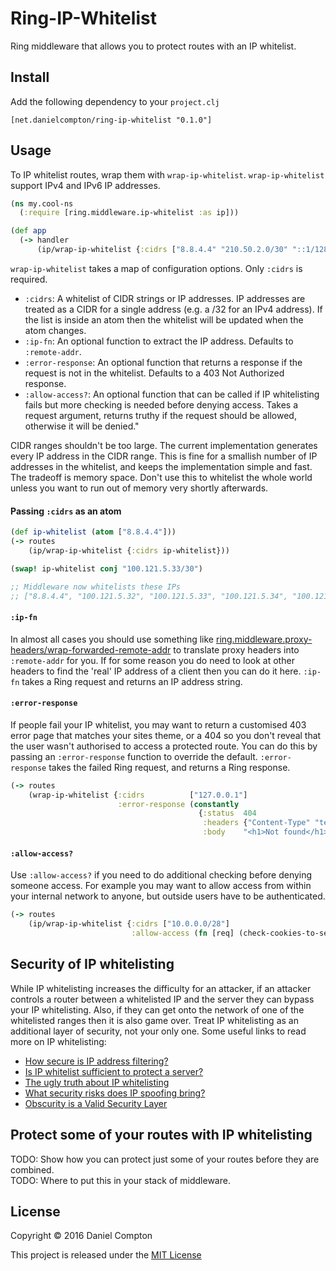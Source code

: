 # Ring-IP-Whitelist

Ring middleware that allows you to protect routes with an IP whitelist.

## Install

Add the following dependency to your `project.clj`

```
[net.danielcompton/ring-ip-whitelist "0.1.0"]
```

## Usage

To IP whitelist routes, wrap them with `wrap-ip-whitelist`. `wrap-ip-whitelist` support IPv4 and IPv6 IP addresses.

```clj
(ns my.cool-ns
  (:require [ring.middleware.ip-whitelist :as ip]))

(def app
  (-> handler
      (ip/wrap-ip-whitelist {:cidrs ["8.8.4.4" "210.50.2.0/30" "::1/128"})))
```

`wrap-ip-whitelist` takes a map of configuration options. Only `:cidrs` is required.

* `:cidrs`: A whitelist of CIDR strings or IP addresses. IP addresses are treated as a CIDR for a single address (e.g. a /32 for an IPv4 address). If the list is inside an atom then the whitelist will be updated when the atom changes.
* `:ip-fn`: An optional function to extract the IP address. Defaults to `:remote-addr`.
* `:error-response`: An optional function that returns a response if the request is not in the whitelist. Defaults to a 403 Not Authorized response.
* `:allow-access?`: An optional function that can be called if IP whitelisting fails but more checking is needed before denying access. Takes a request argument, returns truthy if the request should be allowed, otherwise it will be denied."

CIDR ranges shouldn't be too large. The current implementation generates every IP address in the CIDR range. This is fine for a smallish number of IP addresses in the whitelist, and keeps the implementation simple and fast. The tradeoff is memory space. Don't use this to whitelist the whole world unless you want to run out of memory very shortly afterwards.

#### Passing `:cidrs` as an atom

```clj
(def ip-whitelist (atom ["8.8.4.4"]))
(-> routes
    (ip/wrap-ip-whitelist {:cidrs ip-whitelist}))

(swap! ip-whitelist conj "100.121.5.33/30")

;; Middleware now whitelists these IPs
;; ["8.8.4.4", "100.121.5.32", "100.121.5.33", "100.121.5.34", "100.121.5.35"]
```

#### `:ip-fn`

In almost all cases you should use something like [ring.middleware.proxy-headers/wrap-forwarded-remote-addr](https://ring-clojure.github.io/ring-headers/ring.middleware.proxy-headers.html) to translate proxy headers into `:remote-addr` for you. If for some reason you do need to look at other headers to find the 'real' IP address of a client then you can do it here. `:ip-fn` takes a Ring request and returns an IP address string.

#### `:error-response`

If people fail your IP whitelist, you may want to return a customised 403 error page that matches your sites theme, or a 404 so you don't reveal that the user wasn't authorised to access a protected route. You can do this by passing an `:error-response` function to override the default. `:error-response` takes the failed Ring request, and returns a Ring response.

```clj
(-> routes
    (wrap-ip-whitelist {:cidrs          ["127.0.0.1"]
                        :error-response (constantly
                                          {:status  404
                                           :headers {"Content-Type" "text/html"}
                                           :body    "<h1>Not found</h1>"})}))
```

#### `:allow-access?`

Use `:allow-access?` if you need to do additional checking before denying someone access. For example you may want to allow access from within your internal network to anyone, but outside users have to be authenticated.

```clj
(-> routes
    (ip/wrap-ip-whitelist {:cidrs ["10.0.0.0/28"]
                           :allow-access (fn [req] (check-cookies-to-see-if-authorised req))}))
```


## Security of IP whitelisting

While IP whitelisting increases the difficulty for an attacker, if an attacker controls a router between a whitelisted IP and the server they can bypass your IP whitelisting. Also, if they can get onto the network of one of the whitelisted ranges then it is also game over. Treat IP whitelisting as an additional layer of security, not your only one. Some useful links to read more on IP whitelisting:


* [How secure is IP address filtering?](http://stackoverflow.com/questions/437146/how-secure-is-ip-address-filtering)
* [Is IP whitelist sufficient to protect a server?](http://security.stackexchange.com/questions/51587/is-ip-whitelist-sufficient-to-protect-a-server)
* [The ugly truth about IP whitelisting](https://community.akamai.com/community/cloud-security/blog/2014/11/06/the-ugly-truth-behind-the-practice-of-ip-whitelisting)
* [What security risks does IP spoofing bring?](http://security.stackexchange.com/questions/1009/what-security-risks-does-ip-spoofing-bring)
* [Obscurity is a Valid Security Layer](https://danielmiessler.com/study/security-by-obscurity/)


## Protect some of your routes with IP whitelisting

TODO: Show how you can protect just some of your routes before they are combined.  
TODO: Where to put this in your stack of middleware.

## License

Copyright © 2016 Daniel Compton

This project is released under the [MIT License](http://opensource.org/licenses/MIT)
